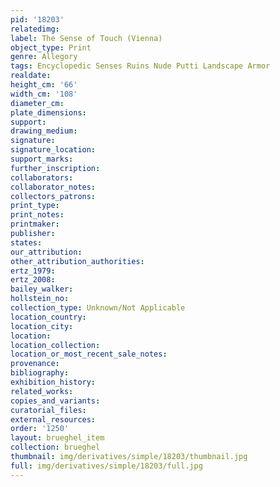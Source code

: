 ```yaml
---
pid: '18203'
relatedimg: 
label: The Sense of Touch (Vienna)
object_type: Print
genre: Allegory
tags: Encyclopedic Senses Ruins Nude Putti Landscape Armor
realdate: 
height_cm: '66'
width_cm: '108'
diameter_cm: 
plate_dimensions: 
support: 
drawing_medium: 
signature: 
signature_location: 
support_marks: 
further_inscription: 
collaborators: 
collaborator_notes: 
collectors_patrons: 
print_type: 
print_notes: 
printmaker: 
publisher: 
states: 
our_attribution: 
other_attribution_authorities: 
ertz_1979: 
ertz_2008: 
bailey_walker: 
hollstein_no: 
collection_type: Unknown/Not Applicable
location_country: 
location_city: 
location: 
location_collection: 
location_or_most_recent_sale_notes: 
provenance: 
bibliography: 
exhibition_history: 
related_works: 
copies_and_variants: 
curatorial_files: 
external_resources: 
order: '1250'
layout: brueghel_item
collection: brueghel
thumbnail: img/derivatives/simple/18203/thumbnail.jpg
full: img/derivatives/simple/18203/full.jpg
---
```

